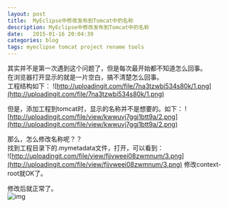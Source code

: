 ```yaml
---
layout: post
title:  MyEclipse中修改发布到Tomcat中的名称
description: MyEclipse中修改发布到Tomcat中的名称
date:   2015-01-16 20:04:39
categories: blog
tags: myeclipse tomcat project rename tools
---
```

其实并不是第一次遇到这个问题了，但是每次最开始都不知道怎么回事。  
在浏览器打开显示的就是一片空白，搞不清楚怎么回事。  
工程结构如下：
![http://uploadingit.com/file/7na3tzwbi534s80k/1.png](http://uploadingit.com/file/7na3tzwbi534s80k/1.png)

但是，添加工程到tomcat时，显示的名称并不是想要的。如下：
![http://uploadingit.com/file/view/kwwuvj7ggj1btt9a/2.png](http://uploadingit.com/file/view/kwwuvj7ggj1btt9a/2.png)

那么，怎么修改名称呢？？  
找到工程目录下的.mymetadata文件，打开，可以看到：  
![http://uploadingit.com/file/view/fjjvweei08zwmnum/3.png](http://uploadingit.com/file/view/fjjvweei08zwmnum/3.png)
修改context-root就OK了。

修改后就正常了。  
![img](http://uploadingit.com/file/view/vlxebzzddh00aiqt/4.png)